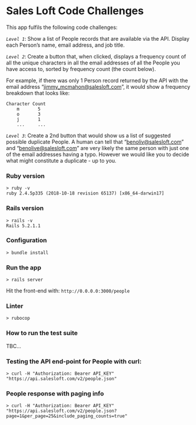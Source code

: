 # Sales Loft Code Challenges

This app fulfils the following code challenges:

*`Level 1`*: Show a list of People records that are available via the API.  Display each Person’s name, email address, and job title.

*`Level 2`*: Create a button that, when clicked, displays a frequency count of all the unique characters in all the email addresses of all the People you have access to, sorted by frequency count (the count below).

For example, if there was only 1 Person record returned by the API with the email address “jimmy_mcmahon@salesloft.com”, it would show a frequency breakdown that looks like:
```
Character Count
    m       5
    o       3
    j       1
    ...     ...
```

*`Level 3`*:  Create a 2nd button that would show us a list of suggested possible duplicate People.  A human can tell that “benoliv@salesloft.com” and “benolive@salesloft.com” are very likely the same person with just one of the email addresses having a typo.  However we would like you to decide what might constitute a duplicate - up to you.

### Ruby version

```
> ruby -v
ruby 2.4.5p335 (2018-10-18 revision 65137) [x86_64-darwin17]
```
### Rails version

```
> rails -v
Rails 5.2.1.1
```
### Configuration

```
> bundle install
```
### Run the app
```
> rails server
```
Hit the front-end with: `http://0.0.0.0:3000/people`

### Linter
```
> rubocop
```
### How to run the test suite
TBC...

### Testing the API end-point for People with curl:
```
> curl -H "Authorization: Bearer API_KEY" "https://api.salesloft.com/v2/people.json"

```
### People response with paging info
```
> curl -H "Authorization: Bearer API_KEY" "https://api.salesloft.com/v2/people.json?page=1&per_page=25&include_paging_counts=true"
```
